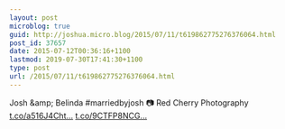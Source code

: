 ```yaml
---
layout: post
microblog: true
guid: http://joshua.micro.blog/2015/07/11/t619862775276376064.html
post_id: 37657
date: 2015-07-12T00:36:16+1100
lastmod: 2019-07-30T17:41:30+1100
type: post
url: /2015/07/11/t619862775276376064.html
---
```

Josh &amp;amp; Belinda #marriedbyjosh 📷 Red Cherry Photography [t.co/a516J4Cht...](http://t.co/a516J4Chtd) [t.co/9CTFP8NCG...](http://t.co/9CTFP8NCGn)
